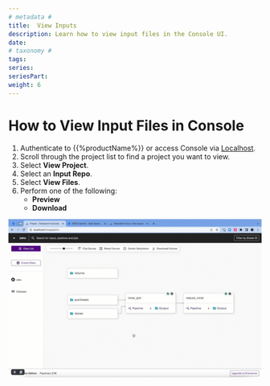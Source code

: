 ```yaml
---
# metadata # 
title:  View Inputs
description: Learn how to view input files in the Console UI.
date: 
# taxonomy #
tags: 
series:
seriesPart:
weight: 6
---
```


# How to View Input Files in Console

1. Authenticate to {{%productName%}} or access Console via [Localhost](http://localhost).
2. Scroll through the project list to find a project you want to view.
3. Select **View Project**.
4. Select an **Input Repo**. 
5. Select **View Files**.
6. Perform one of the following:
    - **Preview**
    - **Download**


![view inputs](/images/console/view-inputs.gif)